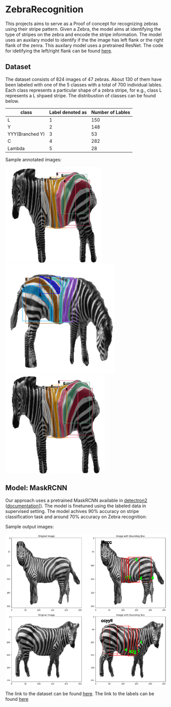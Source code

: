 # ZebraRecognition
This projects aims to serve as a Proof of concept for recognizing zebras using their stripe pattern. Given a Zebra, the model aims at identifying the type of stripes on the zebra and encode the stripe information. The model uses an auxilary model to identify if the the image has left flank or the right flank of the zenra. This auxilary model uses a pretrained ResNet. The code for idetifying the left/right flank can be found [here](https://github.com/saiajaym/lrzebra). 

## Dataset
The dataset consists of 824 images of 47 zebras. About 130 of them have been labeled with one of the 5 classes with a total of 700 individual lables. Each class represents a particular shape of a  zebra stripe, for e.g., class L represents a L shpaed stripe. The distribustion of classes can be found below.

|class|Label denoted as|Number of Lables|
|-----|-----|----------------|
|L|1|150|
|Y|2|148|
|YYY(Branched Y)|3|53|
|C|4|282|
|Lambda|5|28|

Sample annotated images:

![labled data](./images/Picture1.png)
![labled data 2](./images/Picture2.png)
![labled data 3](./images/Picture3.png)


## Model: MaskRCNN

Our approach uses a pretrained MaskRCNN available in [detectron2](https://github.com/facebookresearch/detectron2) ([documentation](https://detectron2.readthedocs.io/#)]). The model is finetuned using the labeled data in supervised setting. The model achives 90% accuracy on stripe classification task and around 70% accuracy on Zebra recognition:

Sample output images:

![potput1](./images/Picture4.png)
![potput1](./images/Picture5.png)



The link to the dataset can be found [here](https://drive.google.com/drive/folders/1j9M1bdf-4iAdhumeld9IoX89IZ3f_89F?usp=sharing). The link to the labels can be found [here](label)
